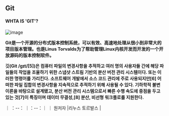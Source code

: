 ## Git
#### WHTA IS 'GIT'?
![image](https://user-images.githubusercontent.com/101777355/199182755-90d0c35c-a66d-4652-8aad-9dea032747b5.png)

**Git是一个开源的分布式版本控制系统，可以有效、高速地处理从很小到非常大的项目版本管理。也是Linus Torvalds为了帮助管理Linux内核开发而开发的一个开放源码的版本控制软件。**

**깃(Git /ɡɪt/[5])은 컴퓨터 파일의 변경사항을 추적하고 여러 명의 사용자들 간에 해당 파일들의 작업을 조율하기 위한 스냅샷 스트림 기반의 분산 버전 관리 시스템이다. 또는 이러한 명령어를 가리킨다. 소프트웨어 개발에서 소스 코드 관리에 주로 사용되지만[6] 어떠한 파일 집합의 변경사항을 지속적으로 추적하기 위해 사용될 수 있다. 기하학적 불변 이론을 바탕으로 설계됐고, 분산 버전 관리 시스템으로서 빠른 수행 속도에 중점을 두고 있는 것[7]이 특징이며 데이터 무결성,[8] 분산, 비선형 워크플로를 지원한다.**

｜ ：--： ｜：--：｜
｜ 원저자 |리누스 토르발스 |
